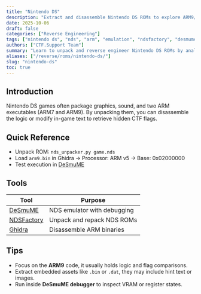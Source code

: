 ```yaml
---
title: "Nintendo DS"
description: "Extract and disassemble Nintendo DS ROMs to explore ARM9/ARM7 code and embedded resources."
date: 2025-10-06
draft: false
categories: ["Reverse Engineering"]
tags: ["nintendo ds", "nds", "arm", "emulation", "ndsfactory", "desmume"]
authors: ["CTF.Support Team"]
summary: "Learn to unpack and reverse engineer Nintendo DS ROMs by analyzing ARM binaries and resources."
aliases: ["/reverse/roms/nintendo-ds/"]
slug: "nintendo-ds"
toc: true
---
```


## Introduction

Nintendo DS games often package graphics, sound, and two ARM executables (ARM7 and ARM9).
By unpacking them, you can disassemble the logic or modify in-game text to retrieve hidden CTF flags.

## Quick Reference

- Unpack ROM: `nds_unpacker.py game.nds`
- Load `arm9.bin` in Ghidra -> Processor: ARM v5 -> Base: 0x02000000
- Test execution in [DeSmuME](https://github.com/TASEmulators/desmume)

## Tools

| Tool                                                        | Purpose                     |
|-------------------------------------------------------------|-----------------------------|
| [DeSmuME](https://github.com/TASEmulators/desmume/releases) | NDS emulator with debugging |
| [NDSFactory](https://github.com/Luca1991/NDSFactory)        | Unpack and repack NDS ROMs  |
| [Ghidra](https://ghidra-sre.org/)                           | Disassemble ARM binaries    |

## Tips

- Focus on the **ARM9** code, it usually holds logic and flag comparisons.
- Extract embedded assets like `.bin` or `.dat`, they may include hint text or images.
- Run inside **DeSmuME debugger** to inspect VRAM or register states.
